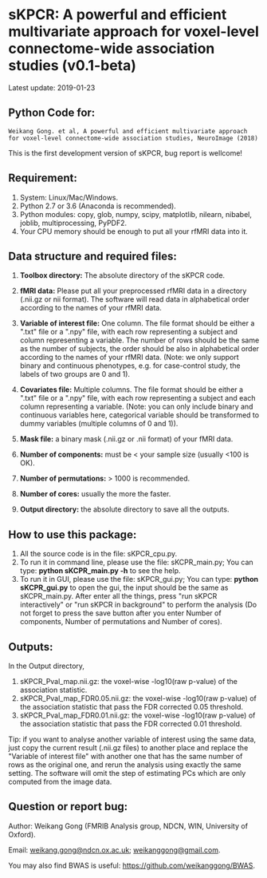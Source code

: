 # sKPCR: A powerful and efficient multivariate approach for voxel-level connectome-wide association studies (v0.1-beta)

Latest update: 2019-01-23

## **Python Code for:**

```
Weikang Gong. et al, A powerful and efficient multivariate approach for voxel-level connectome-wide association studies, NeuroImage (2018)
```

This is the first development version of sKPCR, bug report is wellcome!

## **Requirement:**
1. System: Linux/Mac/Windows.
2. Python 2.7 or 3.6 (Anaconda is recommended).
3. Python modules: copy, glob, numpy, scipy, matplotlib, nilearn, nibabel, joblib, multiprocessing, PyPDF2.
4. Your CPU memory should be enough to put all your rfMRI data into it.

## **Data structure and required files:**
1. **Toolbox directory:** The absolute directory of the sKPCR code.

2. **fMRI data:** Please put all your preprocessed rfMRI data in a directory (.nii.gz or nii format). The software will read data in alphabetical order according to the names of your rfMRI data.

3. **Variable of interest file:** One column. The file format should be either a ".txt" file or a ".npy" file, with each row representing a subject and column representing a variable. The number of rows should be the same as the number of subjects, the order should be also in alphabetical order according to the names of your rfMRI data. (Note: we only support binary and continuous phenotypes, e.g. for case-control study, the labels of two groups are 0 and 1).

4. **Covariates file:** Multiple columns. The file format should be either a ".txt" file or a ".npy" file, with each row representing a subject and each column representing a variable. (Note: you can only include binary and continuous variables here, categorical variable should be transformed to dummy variables (multiple columns of 0 and 1)).

5. **Mask file:** a binary mask (.nii.gz or .nii format) of your fMRI data.

6. **Number of components:** must be < your sample size (usually <100 is OK).

7. **Number of permutations:** > 1000 is recommended.

8. **Number of cores:** usually the more the faster.

9. **Output directory:** the absolute directory to save all the outputs.

## **How to use this package:**
1. All the source code is in the file: sKPCR_cpu.py.
2. To run it in command line, please use the file: sKCPR_main.py; You can type: **python sKCPR_main.py -h** to see the help.
3. To run it in GUI, please use the file: sKPCR_gui.py; You can type: **python sKCPR_gui.py** to open the gui, the input should be the same as sKCPR_main.py. After enter all the things, press "run sKPCR interactively" or "run sKPCR in background" to perform the analysis (Do not forget to press the save button after you enter Number of components, Number of permutations and Number of cores).


## **Outputs:**

In the Output directory, 
1. sKPCR_Pval_map.nii.gz: the voxel-wise -log10(raw p-value) of the association statistic.
2. sKPCR_Pval_map_FDR0.05.nii.gz: the voxel-wise -log10(raw p-value) of the association statistic that pass the FDR corrected 0.05 threshold.
3. sKPCR_Pval_map_FDR0.01.nii.gz: the voxel-wise -log10(raw p-value) of the association statistic that pass the FDR corrected 0.01 threshold.

Tip: if you want to analyse another variable of interest using the same data, just copy the current result (.nii.gz files) to another place and replace the "Variable of interest file" with another one that has the same number of rows as the original one, and rerun the analysis using exactly the same setting. The software will omit the step of estimating PCs which are only computed from the image data.

## **Question or report bug:**

Author: Weikang Gong (FMRIB Analysis group, NDCN, WIN, University of Oxford).

Email: weikang.gong@ndcn.ox.ac.uk; weikanggong@gmail.com.


You may also find BWAS is useful: https://github.com/weikanggong/BWAS.

